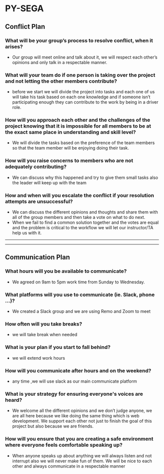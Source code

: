 # PY-SEGA

## **Conflict Plan**
###	What will be your group’s process to resolve conflict, when it arises?
- Our group will meet online and talk about it, we will respect each other’s opinions and only talk in a respectable manner.

###	What will your team do if one person is taking over the project and not letting the other members contribute?
- before we start we will divide the project into tasks and each one of us will take his task based on each one knowledge and if someone isn’t participating enough they can contribute to the work by being in a driver role.


###	How will you approach each other and the challenges of the project knowing that it is impossible for all members to be at the exact same place in understanding and skill level?
- We will divide the tasks based on the preference of the team members so that the team member will be enjoying doing their task.

###	How will you raise concerns to members who are not adequately contributing?
- We can discuss why this happened and try to give them small tasks also the leader will keep up with the team 

###	How and when will you escalate the conflict if your resolution attempts are unsuccessful?
- We can discuss the different opinions and thoughts and share them with all of the group members and then take a vote on what to do next.
- When we fail to find a common solution together and the votes are equal and the problem is critical to the workflow we will let our instructor/TA help us with it.

------------------------------------------------------------------------------------------------
------------------------------------------------------------------------------------------------
## **Communication Plan**

###	What hours will you be available to communicate?
- We agreed on 9am to 5pm work time from Sunday to Wednesday.

### What platforms will you use to communicate (ie. Slack, phone …)?
- We created a Slack group and we are using Remo and Zoom to meet

### How often will you take breaks?
- we will take break when needed
### What is your plan if you start to fall behind?
- we will extend work hours 
### How will you communicate after hours and on the weekend?
- any time ,we will use slack as our main communicate platform 
### What is your strategy for ensuring everyone's voices are heard?
- We welcome all the different opinions and we don’t judge anyone, we are all here because we like doing the same thing which is web development. We support each other not just to finish the goal of this project but also because we are friends.

### How will you ensure that you are creating a safe environment where everyone feels comfortable speaking up?
- When anyone speaks up about anything we will always listen and not interrupt also we will never make fun of them. We will be nice to each other and always communicate in a respectable manner
